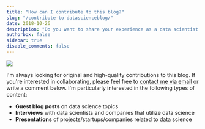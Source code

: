 ```yaml
---
title: "How can I contribute to this blog?"
slug: "/contribute-to-datascienceblog/"
date: 2018-10-26
description: "Do you want to share your experience as a data scientist or talk about a project that you are excited about? Start contributing now!"
authorbox: false
sidebar: true
disable_comments: false
---
```

<img src="/img/agreement-business-businessman-872957.jpg"/>

I'm always looking for original and high-quality contributions to this blog. If you're interested in collaborating, please feel free to <a href="mailto:matthias-doering@gmx.de">contact me via email</a> or write a comment below. I'm particularly interested in the following types of content:

* **Guest blog posts** on data science topics
* **Interviews** with data scientists and companies that utilize data science
* **Presentations** of projects/startups/companies related to data science

